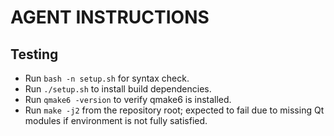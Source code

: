 # AGENT INSTRUCTIONS

## Testing
- Run `bash -n setup.sh` for syntax check.
- Run `./setup.sh` to install build dependencies.
- Run `qmake6 -version` to verify qmake6 is installed.
- Run `make -j2` from the repository root; expected to fail due to missing Qt modules if environment is not fully satisfied.
